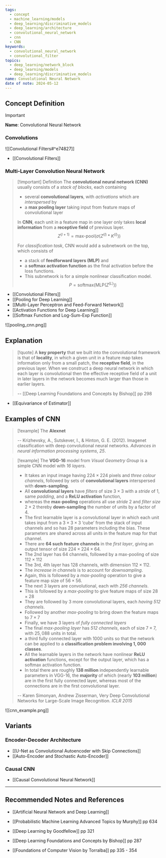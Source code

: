 ```yaml
---
tags:
  - concept
  - machine_learning/models
  - deep_learning/discriminative_models
  - deep_learning/architecture
  - convolutional_neural_network
  - cnn
  - CNN
keywords:
  - convolutional_neural_network
  - convolutional_filter
topics:
  - deep_learning/network_block
  - deep_learning/models
  - deep_learning/discriminative_models
name: Convolutional Neural Network
date of note: 2024-05-12
---
```


## Concept Definition

>[!important]
>**Name**: Convolutional Neural Network

### Convolutions

![[Convolutional Filters#^e74827]]

- [[Convolutional Filters]]

### Multi-Layer Convolution Neural Network

>[!important] Definition
>The **convolutional neural network (CNN)** usually consists of a *stack of blocks*, each containing
>- several **convolutional layers**, with *activations* which are *interspersed* by
>- a **max pooling layer** taking input from feature maps of convolutional layer
>
>In **CNN**, each unit in a feature map in one layer only takes **local information** from a **receptive field** of previous layer. $$Z^{(l+1)} = \text{max-pool}\left( \sigma\left(Z^{(l)} * K^{(l)}\right) \right)$$
>
>For *classification task*, CNN would add a subnetwork on the top, which consists of 
>- a stack of **feedforward layers (MLP)** and
>- a **softmax activation function** as the final activation before the loss functions.
>- This subnetwork is for a simple nonlinear classification model. $$P = \text{softmax}\left( \text{MLP}\left( Z^{(L)} \right) \right)$$

- [[Convolutional Filters]]
- [[Pooling for Deep Learning]]
- [[Multi-Layer Perceptron and Feed-Forward Network]]
- [[Activation Functions for Deep Learning]]
- [[Softmax Function and Log-Sum-Exp Function]]

![[pooling_cnn.png]]





## Explanation

>[!quote]
>A **key property** that we built into the convolutional framework is that of **locality**, in which a given unit in a feature map takes information only from a small patch, the **receptive field**, in the previous layer. When we construct a deep neural network in which each layer is convolutional then the effective receptive field of a unit in later layers in the network becomes much larger than those in earlier layers.
>
>-- [[Deep Learning Foundations and Concepts by Bishop]] pp 298

- [[Equivariance of Estimator]]

## Examples of CNN

>[!example]
>The **Alexnet**
>
>-- Krizhevsky, A., Sutskever, I., & Hinton, G. E. (2012). Imagenet classification with deep convolutional neural networks. _Advances in neural information processing systems_, _25_.



>[!example]
>The **VGG-16** model from *Visual Geometry Group* is a simple CNN model with *$16$ layers*.
>- It takes an input image having $224 \times 224$ pixels and *three colour channels*, followed by sets of **convolutional layers** interspersed with **down-sampling**.
>- All **convolutional layers** have *filters* of size $3 \times 3$ with a *stride* of 1, same *padding*, and a **ReLU activation** function, 
>- whereas the **max-pooling** operations all use *stride* $2$ and *filter size* $2 \times 2$ thereby **down-sampling** the number of units by a factor of $4$.
>- The first learnable layer is a convolutional layer in which each unit takes input from a $3 \times 3 \times 3$ ‘cube’ from the stack of input channels and so has $28$ parameters including the bias. These parameters are shared across all units in the feature map for that channel.
>- There are **$64$ such feature channels** in the *first layer*, giving an output tensor of size $224 \times 224 \times 64$.
>- The 2nd layer has $64$ channels, followed by a max-pooling of size $112 \times 112$
>- The 3rd, 4th layer has $128$ channels, with dimension  $112 \times 112$.
>- The *increase in channels* is to account for *downsampling*.
>- Again, this is followed by a *max-pooling* operation to give a feature map size of $56 \times 56$.
>- The next $3$ layers are convolutional, each with *$256$ channels*. 
>- This is followed by a *max-pooling* to give feature maps of size $28 \times 28$
>- They are followed by $3$ more convolutional layers, each *having $512$ channels*.
>- Followed by another *max-pooling* to bring down the feature maps to $7 \times 7$
>- Finally, we have $3$ layers of *fully connected layers*
>- The final *max-pooling layer* has *$512$ channels*, each of size $7 \times 7$, with $25,088$ units in total.
>- a third fully connected layer with $1000$ units so that the network can be applied to a **classification problem involving $1,000$ classes**. 
>- All the learnable layers in the network have nonlinear **ReLU activation** functions, except for the output layer, which has a softmax activation function.
>- In total there are roughly **$138$ million** independently learnable parameters in VGG-16, the **majority** of which (nearly **$103$ million**) are in the first fully connected layer, whereas most of the connections are in the first convolutional layer.  
>  
>-- Karen Simonyan, Andrew Zisserman, Very Deep Convolutional Networks for Large-Scale Image Recognition. *ICLR 2015*  

![[cnn_example.png]]


## Variants

### Encoder-Decoder Architecture

- [[U-Net as Convolutional Autoencoder with Skip Connections]]
- [[Auto-Encoder and Stochastic Auto-Encoder]]

### Causal CNN

- [[Causal Convolutional Neural Network]]




-----------
##  Recommended Notes and References



- [[Artificial Neural Network and Deep Learning]]

- [[Probabilistic Machine Learning Advanced Topics by Murphy]] pp 634
- [[Deep Learning by Goodfellow]] pp 321
- [[Deep Learning Foundations and Concepts by Bishop]] pp 287
- [[Foundations of Computer Vision by Torralba]] pp 335 - 354
